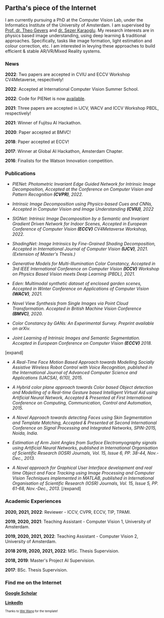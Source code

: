 ## Partha's piece of the Internet

I am currently pursuing a PhD at the Computer Vision Lab, under the Informatics Institute of the University of Amsterdam. I am supervised by [Prof. dr. Theo Gevers](https://staff.fnwi.uva.nl/th.gevers/) and [dr. Sezer Karaoglu](http://staff.science.uva.nl/~sezerk). My research interests are in physics based image understanding, using deep learning & traditional approaches. Specifically, tasks like image formation, light estimation and colour correction, etc. I am interested in levying these approaches to build efficient & stable AR/VR/Mixed Reality systems.

### News

**2022**: Two papers are accepted in CVIU and ECCV Workshop CV4Metaverse, respectively!

**2022**: Accepted at International Computer Vision Summer School. 

**2022**: Code for PIENet is now [available](https://ivi.fnwi.uva.nl/cv/pienet/). 

**2021**: Three papers are accepted in IJCV, WACV and ICCV Workshop PBDL, respectively!

**2021**: Winner of Fujitsu AI Hackathon.

**2020**: Paper accepted at BMVC!

**2018**: Paper accepted at ECCV!

**2017**: Winner at Global AI Hackathon, Amsterdam Chapter. 

**2016**: Finalists for the Watson Innovation competition. 

### Publications

* _PIENet: Photometric Invariant Edge Guided Network for Intrinsic Image Decomposition, Accepted at the Conference on Computer Vision and Pattern Recognition **(CVPR)**, 2022._

* _Intrinsic Image Decomposition using Physics-based Cues and CNNs, Accepted in Computer Vision and Image Understanding **(CVIU)**, 2022_

* _SIGNet: Intrinsic Image Decomposition by a Semantic and Invariant Gradient Driven Network for Indoor Scenes, Accepted in European Conference of Computer Vision **(ECCV)** CV4Metaverse Workshop, 2022._

* _ShadingNet: Image Intrinsics by Fine-Grained Shading Decomposition, Accepted in International Journal of Computer Vision **(IJCV)**, 2021. (Extension of Master's Thesis.)_

* _Generative Models for Multi-Illumination Color Constancy, Accepted in 3rd IEEE International Conference on Computer Vision **(ICCV)** Workshop on Physics Based Vision meets Deep Learning (PBDL), 2021._

* _Eden: Multimodal synthetic dataset of enclosed garden scenes, Accepted in Winter Conference on Applications of Computer Vision **(WACV)**, 2021._

* _Novel View Synthesis from Single Images via Point Cloud Transformation. Accepted in British Machine Vision Conference **(BMVC)**, 2020._

* _Color Constancy by GANs: An Experimental Survey. Preprint available on arXiv._

* _Joint Learning of Intrinsic Images and Semantic Segmentation. Accepted in European Conference on Computer Vision **(ECCV)** 2018._

[expand]
* _A Real-Time Face Motion Based Approach towards Modelling Socially Assistive Wireless Robot Control with Voice Recognition, published in the International Journal of Advanced Computer Science and Applications (IJACSA), 6(10), 2015._

* _A Hybrid color plane approach towards Color based Object detection and Modelling of a Real-time Gesture based Intelligent Virtual Aid using Artificial Neural Network, Accepted & Presented at First International  Conference on Computing, Communication, Control and Automation, 2015._

* _A Novel Approach towards detecting Faces using Skin Segmentation and Template Matching, Accepted & Presented at Second International Conference on Signal Processing and Integrated Networks, SPIN-2015, Noida, India._

* _Estimation of Arm Joint Angles from Surface Electromyography signals using Artificial Neural Networks, published in International Organisation of Scientific Research (IOSR) Journals, Vol. 15, Issue 6, PP. 38-44, Nov.-Dec., 2013._

* _A Novel approach for Graphical User Interface development and real time Object and Face Tracking using Image Processing and Computer Vision Techniques implemented in MATLAB, published in International Organisation of Scientific Research (IOSR) Journals, Vol. 15, Issue 5, PP. 61-68, Nov.-Dec., 2013._
[/expand]

### Academic Experiences
**2020, 2021, 2022**:            Reviewer - ICCV, CVPR, ECCV, TIP, TPAMI.

**2019, 2020, 2021**:            Teaching Assistant - Computer Vision 1, University of Amsterdam. 

**2019, 2020, 2021, 2022**:      Teaching Assistant - Computer Vision 2, University of Amsterdam. 

**2018 2019, 2020, 2021, 2022**: MSc. Thesis Supervision.

**2018, 2019**:                  Master's Project AI Supervision.

**2017**:                        BSc. Thesis Supervision.

### Find me on the Internet

[**Google Scholar**](https://scholar.google.com/citations?user=4c_gDYEAAAAJ&hl=en)

[**LinkedIn**](https://www.linkedin.com/in/partha-das-898a78188/)

<sup><sup>Thanks to [Wei Wang](https://we-wan.github.io/) for the template!</sup></sup>
